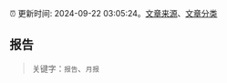 :alarm_clock: 更新时间: 2024-09-22 03:05:24。[文章来源](/README.md)、[文章分类](/TAGS.md)

## 报告


> 关键字：`报告`、`月报`



